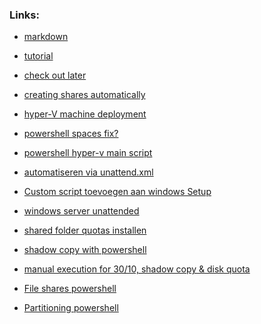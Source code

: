 ### Links:
- [markdown](https://github.com/adam-p/markdown-here/wiki/Markdown-Cheatsheet#code)

- [tutorial](https://www.youtube.com/watch?v=pcj3h6TamAI)

- [check out later](https://www.altaro.com/hyper-v/hyper-v-automatic-virtual-machine-activation-windows-server-2016/)

- [creating shares automatically](http://www.tomsitpro.com/articles/create-file-share-windows-server-2016,1-3364.html)

- [hyper-V machine deployment](https://www.starwindsoftware.com/blog/automate-the-hyper-v-virtual-machine-deployment-with-powershell)

- [powershell spaces fix?](https://stackoverflow.com/questions/8883215/powershell-passing-calculated-paths-with-spaces)

- [powershell hyper-v main script](https://technet.microsoft.com/en-us/library/jj933287.aspx)

- [automatiseren via unattend.xml](https://social.technet.microsoft.com/wiki/contents/articles/36609.windows-server-2016-unattended-installation.aspx)

- [Custom script toevoegen aan windows Setup](https://technet.microsoft.com/en-us/library/dd744268(WS.10).aspx)

- [windows server unattended](https://medium.com/tech-jobs-academy/creating-a-windows-server-2012-r2-core-unattended-installation-iso-ab8071c03279)

- [shared folder quotas installen](https://www.saotn.org/powershell-get-fsrmquota-and-set-fsrmquota/) 

- [shadow copy with powershell](https://msdn.microsoft.com/en-us/library/aa389391(v=vs.85).aspx)

- [manual execution for 30/10, shadow copy & disk quota](https://msdn.microsoft.com/en-us/library/aa389391(v=vs.85).aspx)

- [File shares powershell](http://windowsitpro.com/powershell/managing-file-shares-windows-powershell)

- [Partitioning powershell](http://www.itprotoday.com/windows-8/initialize-volume-using-windows-powershell)
